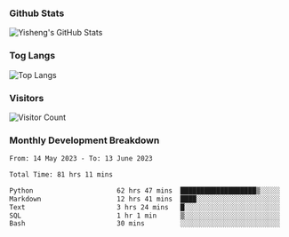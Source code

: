 ### Github Stats
![Yisheng's GitHub Stats](https://github-readme-stats-9qabuvhk1-gongyisheng.vercel.app/api?username=gongyisheng&count_private=true&show_icons=true)
### Tog Langs
![Top Langs](https://github-readme-stats-9qabuvhk1-gongyisheng.vercel.app/api/top-langs/?username=gongyisheng&layout=compact)
### Visitors
![Visitor Count](https://profile-counter.glitch.me/gongyisheng/count.svg)
### Monthly Development Breakdown
<!--START_SECTION:waka-->

```txt
From: 14 May 2023 - To: 13 June 2023

Total Time: 81 hrs 11 mins

Python                     62 hrs 47 mins  ███████████████████▒░░░░░   77.34 %
Markdown                   12 hrs 41 mins  ████░░░░░░░░░░░░░░░░░░░░░   15.64 %
Text                       3 hrs 24 mins   █░░░░░░░░░░░░░░░░░░░░░░░░   04.20 %
SQL                        1 hr 1 min      ▒░░░░░░░░░░░░░░░░░░░░░░░░   01.27 %
Bash                       30 mins         ░░░░░░░░░░░░░░░░░░░░░░░░░   00.63 %
```

<!--END_SECTION:waka-->
